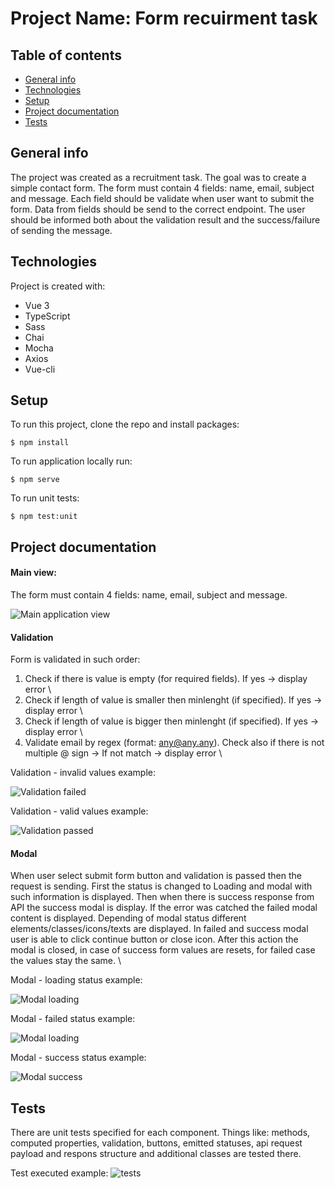# Project Name: Form recuirment task

## Table of contents
* [General info](#general-info)
* [Technologies](#technologies)
* [Setup](#setup)
* [Project documentation](#project-documentation)
* [Tests](#tests)

## General info
The project was created as a recruitment task. The goal was to create a simple contact form. The form must contain 4 fields: name, email, subject and message. Each field should be validate when user want to submit the form. Data from fields should be send to the correct endpoint. The user should be informed both about the validation result and the success/failure of sending the message.
	
## Technologies
Project is created with:
* Vue 3
* TypeScript
* Sass
* Chai
* Mocha
* Axios
* Vue-cli
	
## Setup
To run this project, clone the repo and install packages:
```
$ npm install
```
To run application locally run:
```
$ npm serve
```
To run unit tests:
```
$ npm test:unit
```

## Project documentation
#### Main view:
The form must contain 4 fields: name, email, subject and message.

![Main application view](https://user-images.githubusercontent.com/38325349/215204844-bca9aa71-6bc6-48fe-bed9-09ed6ec4b186.JPG)

#### Validation
Form is validated in such order:
1. Check if there is value is empty (for required fields). If yes -> display error \
2. Check if length of value is smaller then minlenght (if specified). If yes -> display error \
3. Check if length of value is bigger then minlenght (if specified). If yes -> display error \
4. Validate email by regex (format: any@any.any). Check also if there is not multiple @ sign -> If not match -> display error \


Validation - invalid values example:

![Validation failed](https://user-images.githubusercontent.com/38325349/215204885-4e7061ef-43c7-4e98-beca-f749d920ec5f.JPG)

Validation - valid values example:

![Validation passed](https://user-images.githubusercontent.com/38325349/215204914-7b197f89-bfd7-462b-87cf-e48c62ff5af0.JPG)

#### Modal
When user select submit form button and validation is passed then the request is sending. First the status is changed to Loading and modal with such information is displayed. Then when there is success response from API the success modal is display. If the error was catched the failed modal content is displayed. Depending of modal status different elements/classes/icons/texts are displayed. In failed and success modal user is able to click continue button or close icon. After this action the modal is closed, in case of success form values are resets, for failed case the values stay the same. \

Modal - loading status example:

![Modal loading](https://user-images.githubusercontent.com/38325349/215205010-808b5b73-c6fe-44bd-b5d3-6d0a0dd81c63.JPG)

Modal - failed status example:

![Modal loading](https://user-images.githubusercontent.com/38325349/215205046-8ff9af6b-d37b-4ad4-8a49-adf54e4d66b2.JPG)

Modal - success status example:

![Modal success](https://user-images.githubusercontent.com/38325349/215205139-7a864460-2820-48f0-8d1d-adac37e8a460.JPG)

## Tests
There are unit tests specified for each component. Things like: methods, computed properties, validation, buttons, emitted statuses, api request payload and respons structure and additional classes are tested there.

Test executed example: 
![tests](https://user-images.githubusercontent.com/38325349/215207717-2c5042b3-7b35-4819-9958-586bf25149aa.JPG)
